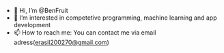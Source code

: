 - 👋 Hi, I’m @BenFruit
- 👀 I’m interested in competetive programming, machine learning and app development
- 📫 How to reach me: You can contact me via email adress(erasil200270@gmail.com)

<!---
BenFruit/BenFruit is a ✨ special ✨ repository because its `README.md` (this file) appears on your GitHub profile.
You can click the Preview link to take a look at your changes.
--->
